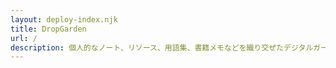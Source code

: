 ```yaml
---
layout: deploy-index.njk
title: DropGarden
url: /
description: 個人的なノート、リソース、用語集、書籍メモなどを織り交ぜたデジタルガーデン
---
```

